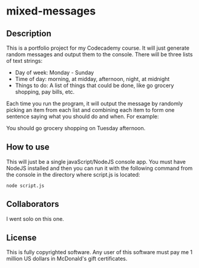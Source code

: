 # mixed-messages

## Description
This is a portfolio project for my Codecademy course.  It will just generate random messages and output them to the console.  There will be three lists of text strings:

- Day of week: Monday - Sunday
- Time of day: morning, at midday, afternoon, night, at midnight
- Things to do: A list of things that could be done, like go grocery shopping, pay bills, etc.

Each time you run the program, it will output the message by randomly picking an item from each list and combining each item to form one sentence saying what you should do and when.  For example:

You should go grocery shopping on Tuesday afternoon.

## How to use
This will just be a single javaScript/NodeJS console app.  You must have NodeJS installed and then you can run it with the following command from the console in the directory where script.js is located:
```
node script.js
```
## Collaborators
I went solo on this one.

## License
This is fully copyrighted software.  Any user of this software must pay me 1 million US dollars in McDonald's gift certificates.
